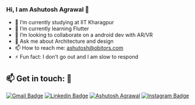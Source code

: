 ### Hi, I am Ashutosh Agrawal 👋


- 🔭 I’m currently studying at IIT Kharagpur                              
- 🌱 I’m currently learning Flutter
- 👯 I’m looking to collaborate on a android dev with AR/VR 
- 💬 Ask me about Architecture and design
- 📫 How to reach me: ashutosh@obitors.com
- ⚡ Fun fact: I don't go out and I am slow to respond

## :mailbox: Get in touch: 💬
[![Gmail Badge](https://img.shields.io/badge/-ashutosh@obitors.com-c14438?style=flat-square&logo=Gmail&logoColor=white)](mailto:ashutosh@obitors.com) [![Linkedin Badge](https://img.shields.io/badge/-obitors-blue?style=flat-square&logo=Linkedin&logoColor=white)](https://www.linkedin.com/in/obitors/) [![Ashutosh Agrawal](https://img.shields.io/badge/Website-Ashutosh-Agrawal)](https://ashutoshagrawal.in) [![Instagram Badge](https://img.shields.io/badge/-obitors-3f729b?style=flat-square&logo=Instagram&logoColor=white)](https://www.instagram.com/obitors/)
